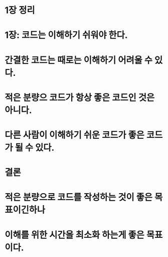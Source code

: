 # 1장 정리
# 1장: 코드는 이해하기 쉬워야 한다.
# 간결한 코드는 때로는 이해하기 어려울 수 있다.

# 적은 분량으 코드가 항상 좋은 코드인 것은 아니다.
# 다른 사람이 이해하기 쉬운 코드가 좋은 코드가 될 수 있다.

# 결론
# 적은 분량으로 코드를 작성하는 것이 좋은 목표이긴하나
# 이해를 위한 시간을 최소화 하는게 좋은 목표이다.


